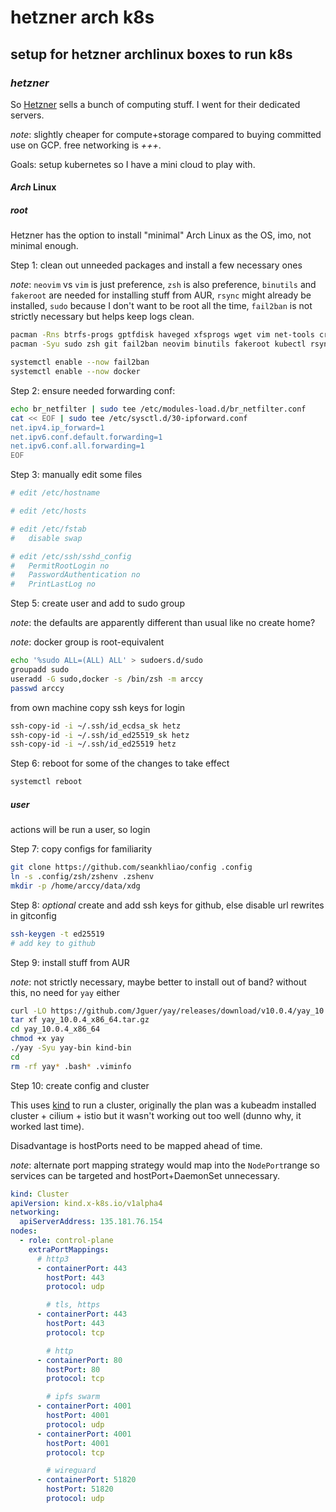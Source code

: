 # hetzner arch k8s

## setup for hetzner archlinux boxes to run k8s

### _hetzner_

So [Hetzner](https://www.hetzner.com/) sells a bunch of computing stuff.
I went for their dedicated servers.

_note_: slightly cheaper for compute+storage compared to buying committed use on GCP.
free networking is _+++_.

Goals: setup kubernetes so I have a mini cloud to play with.

#### _Arch_ Linux

##### _root_

Hetzner has the option to install "minimal" Arch Linux as the OS,
imo, not minimal enough.

Step 1: clean out unneeded packages and install a few necessary ones

_note_: `neovim` vs `vim` is just preference,
`zsh` is also preference,
`binutils` and `fakeroot` are needed for installing stuff from AUR,
`rsync` might already be installed,
`sudo` because I don't want to be root all the time,
`fail2ban` is not strictly necessary but helps keep logs clean.

```sh
pacman -Rns btrfs-progs gptfdisk haveged xfsprogs wget vim net-tools cronie
pacman -Syu sudo zsh git fail2ban neovim binutils fakeroot kubectl rsync docker

systemctl enable --now fail2ban
systemctl enable --now docker
```

Step 2: ensure needed forwarding conf:

```sh
echo br_netfilter | sudo tee /etc/modules-load.d/br_netfilter.conf
cat << EOF | sudo tee /etc/sysctl.d/30-ipforward.conf
net.ipv4.ip_forward=1
net.ipv6.conf.default.forwarding=1
net.ipv6.conf.all.forwarding=1
EOF
```

Step 3: manually edit some files

```sh
# edit /etc/hostname

# edit /etc/hosts

# edit /etc/fstab
#   disable swap

# edit /etc/ssh/sshd_config
#   PermitRootLogin no
#   PasswordAuthentication no
#   PrintLastLog no
```

Step 5: create user and add to sudo group

_note_: the defaults are apparently different than usual like no create home?

_note_: docker group is root-equivalent

```sh
echo '%sudo ALL=(ALL) ALL' > sudoers.d/sudo
groupadd sudo
useradd -G sudo,docker -s /bin/zsh -m arccy
passwd arccy
```

from own machine copy ssh keys for login

```sh
ssh-copy-id -i ~/.ssh/id_ecdsa_sk hetz
ssh-copy-id -i ~/.ssh/id_ed25519_sk hetz
ssh-copy-id -i ~/.ssh/id_ed25519 hetz
```

Step 6: reboot for some of the changes to take effect

```sh
systemctl reboot
```

##### _user_

actions will be run a user, so login

Step 7: copy configs for familiarity

```sh
git clone https://github.com/seankhliao/config .config
ln -s .config/zsh/zshenv .zshenv
mkdir -p /home/arccy/data/xdg
```

Step 8: _optional_ create and add ssh keys for github,
else disable url rewrites in gitconfig

```sh
ssh-keygen -t ed25519
# add key to github
```

Step 9: install stuff from AUR

_note_: not strictly necessary, maybe better to install out of band? without this, no need for `yay` either

```sh
curl -LO https://github.com/Jguer/yay/releases/download/v10.0.4/yay_10.0.4_x86_64.tar.gz
tar xf yay_10.0.4_x86_64.tar.gz
cd yay_10.0.4_x86_64
chmod +x yay
./yay -Syu yay-bin kind-bin
cd
rm -rf yay* .bash* .viminfo
```

Step 10: create config and cluster

This uses [kind](https://kind.sigs.k8s.io/) to run a cluster,
originally the plan was a kubeadm installed cluster + cilium + istio
but it wasn't working out too well
(dunno why, it worked last time).

Disadvantage is hostPorts need to be mapped ahead of time.

_note_: alternate port mapping strategy would map into the `NodePort`range
so services can be targeted and hostPort+DaemonSet unnecessary.

```yaml
kind: Cluster
apiVersion: kind.x-k8s.io/v1alpha4
networking:
  apiServerAddress: 135.181.76.154
nodes:
  - role: control-plane
    extraPortMappings:
      # http3
      - containerPort: 443
        hostPort: 443
        protocol: udp

        # tls, https
      - containerPort: 443
        hostPort: 443
        protocol: tcp

        # http
      - containerPort: 80
        hostPort: 80
        protocol: tcp

        # ipfs swarm
      - containerPort: 4001
        hostPort: 4001
        protocol: udp
      - containerPort: 4001
        hostPort: 4001
        protocol: tcp

        # wireguard
      - containerPort: 51820
        hostPort: 51820
        protocol: udp
```
